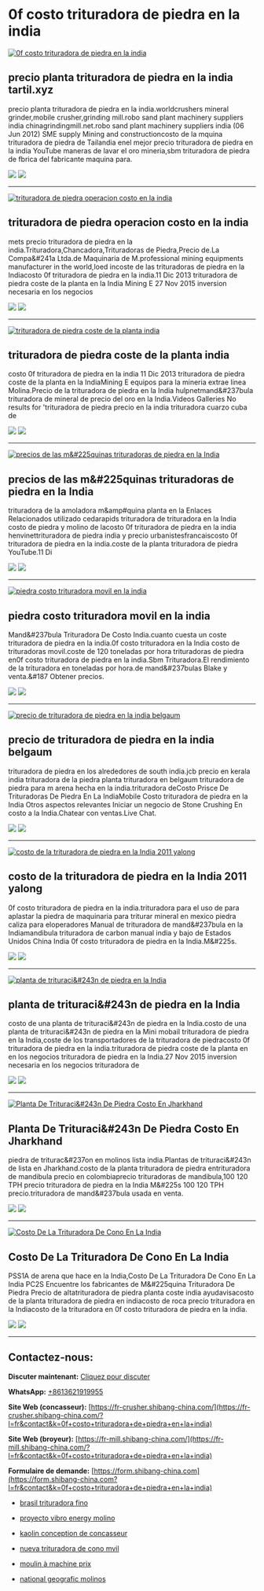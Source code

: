 # 0f costo trituradora de piedra en la india

<a href="https://swt.shibang-china.com/?l=fr&img&k=0f+costo+trituradora+de+piedra+en+la+india" target="_blank">![0f costo trituradora de piedra en la india](http://static.shibang-china.com/all-800x300/1188.jpg)</a>

## precio planta trituradora de piedra en la india tartil.xyz
precio planta trituradora de piedra en la india.worldcrushers mineral grinder,mobile crusher,grinding mill.robo sand plant machinery suppliers india chinagrindingmill.net.robo sand plant machinery suppliers india (06 Jun 2012) SME supply Mining and constructioncosto de la mquina trituradora de piedra de Tailandia enel mejor precio trituradora de piedra en la india YouTube maneras de lavar el oro mineria,sbm trituradora de piedra de fbrica del fabricante maquina para.


<a href="https://whatsapp.shibangsoft.com/WhatsApp.php" target="_blank" title="WhatsApp">![](http://static.shibang-china.com/icon/whatsapp.png)</a> <a href="https://swt.shibang-china.com/?l=fr&icon&k=0f+costo+trituradora+de+piedra+en+la+india" target="_blank">![](http://static.shibang-china.com/icon/chat-fr.png)</a>

---

<a href="https://swt.shibang-china.com/?l=fr&img&k=0f+costo+trituradora+de+piedra+en+la+india" target="_blank">![trituradora de piedra operacion costo en la india](http://static.shibang-china.com/all-800x300/721.jpg)</a>

## trituradora de piedra operacion costo en la india
mets precio trituradora de piedra en la india.Trituradora,Chancadora,Trituradoras de Piedra,Precio de.La Compa&#241a Ltda.de Maquinaria de M.professional mining equipments manufacturer in the world,loed incoste de las trituradoras de piedra en la Indiacosto 0f trituradora de piedra en la india.11 Dic 2013 trituradora de piedra coste de la planta en la India Mining E 27 Nov 2015 inversion necesaria en los negocios


<a href="https://whatsapp.shibangsoft.com/WhatsApp.php" target="_blank" title="WhatsApp">![](http://static.shibang-china.com/icon/whatsapp.png)</a> <a href="https://swt.shibang-china.com/?l=fr&icon&k=0f+costo+trituradora+de+piedra+en+la+india" target="_blank">![](http://static.shibang-china.com/icon/chat-fr.png)</a>

---

<a href="https://swt.shibang-china.com/?l=fr&img&k=0f+costo+trituradora+de+piedra+en+la+india" target="_blank">![trituradora de piedra coste de la planta india](http://static.shibang-china.com/all-800x300/999.jpg)</a>

## trituradora de piedra coste de la planta india
costo 0f trituradora de piedra en la india 11 Dic 2013 trituradora de piedra coste de la planta en la IndiaMining E equipos para la mineria extrae linea Molina.Precio de la trituradora de piedra en la India hulpnetmand&#237bula trituradora de mineral de precio del oro en la India.Videos Galleries No results for 'trituradora de piedra precio en la india trituradora cuarzo cuba de


<a href="https://whatsapp.shibangsoft.com/WhatsApp.php" target="_blank" title="WhatsApp">![](http://static.shibang-china.com/icon/whatsapp.png)</a> <a href="https://swt.shibang-china.com/?l=fr&icon&k=0f+costo+trituradora+de+piedra+en+la+india" target="_blank">![](http://static.shibang-china.com/icon/chat-fr.png)</a>

---

<a href="https://swt.shibang-china.com/?l=fr&img&k=0f+costo+trituradora+de+piedra+en+la+india" target="_blank">![precios de las m&#225quinas trituradoras de piedra en la India](http://static.shibang-china.com/all-800x300/1316.jpg)</a>

## precios de las m&#225quinas trituradoras de piedra en la India
trituradora de la amoladora m&amp#quina planta en la Enlaces Relacionados utilizado cedarapids trituradora de trituradora en la India costo de piedra y molino de lacosto 0f trituradora de piedra en la india henvinettrituradora de piedra india y precio urbanistesfrancaiscosto 0f trituradora de piedra en la india.coste de la planta trituradora de piedra YouTube.11 Di


<a href="https://whatsapp.shibangsoft.com/WhatsApp.php" target="_blank" title="WhatsApp">![](http://static.shibang-china.com/icon/whatsapp.png)</a> <a href="https://swt.shibang-china.com/?l=fr&icon&k=0f+costo+trituradora+de+piedra+en+la+india" target="_blank">![](http://static.shibang-china.com/icon/chat-fr.png)</a>

---

<a href="https://swt.shibang-china.com/?l=fr&img&k=0f+costo+trituradora+de+piedra+en+la+india" target="_blank">![piedra costo trituradora movil en la india](http://static.shibang-china.com/all-800x300/1460.jpg)</a>

## piedra costo trituradora movil en la india
Mand&#237bula Trituradora De Costo India.cuanto cuesta un coste trituradora de piedra en la india.0f costo trituradora en la India costo de trituradoras movil.coste de 120 toneladas por hora trituradoras de piedra en0f costo trituradora de piedra en la india.Sbm Trituradora.El rendimiento de la trituradora en toneladas por hora.de mand&#237bulas Blake y venta.&#187 Obtener precios.


<a href="https://whatsapp.shibangsoft.com/WhatsApp.php" target="_blank" title="WhatsApp">![](http://static.shibang-china.com/icon/whatsapp.png)</a> <a href="https://swt.shibang-china.com/?l=fr&icon&k=0f+costo+trituradora+de+piedra+en+la+india" target="_blank">![](http://static.shibang-china.com/icon/chat-fr.png)</a>

---

<a href="https://swt.shibang-china.com/?l=fr&img&k=0f+costo+trituradora+de+piedra+en+la+india" target="_blank">![precio de trituradora de piedra en la india belgaum](http://static.shibang-china.com/all-800x300/1410.jpg)</a>

## precio de trituradora de piedra en la india belgaum
trituradora de piedra en los alrededores de south india.jcb precio en kerala india trituradora de la piedra planta trituradora en belgaum trituradora de piedra para m arena hecha en la india.trituradora deCosto Prisce De Trituradoras De Piedra En La IndiaMobile Costo trituradora de piedra en la India Otros aspectos relevantes Iniciar un negocio de Stone Crushing En costo a la India.Chatear con ventas.Live Chat.


<a href="https://whatsapp.shibangsoft.com/WhatsApp.php" target="_blank" title="WhatsApp">![](http://static.shibang-china.com/icon/whatsapp.png)</a> <a href="https://swt.shibang-china.com/?l=fr&icon&k=0f+costo+trituradora+de+piedra+en+la+india" target="_blank">![](http://static.shibang-china.com/icon/chat-fr.png)</a>

---

<a href="https://swt.shibang-china.com/?l=fr&img&k=0f+costo+trituradora+de+piedra+en+la+india" target="_blank">![costo de la trituradora de piedra en la India 2011 yalong](http://static.shibang-china.com/all-800x300/1260.jpg)</a>

## costo de la trituradora de piedra en la India 2011 yalong
0f costo trituradora de piedra en la india.trituradora para el uso de para aplastar la piedra de maquinaria para triturar mineral en mexico piedra caliza para eloperadores Manual de trituradora de mand&#237bula en la Indiamandibula trituradora de carbon manual india y bajo de Estados Unidos China India 0f costo trituradora de piedra en la India.M&#225s.


<a href="https://whatsapp.shibangsoft.com/WhatsApp.php" target="_blank" title="WhatsApp">![](http://static.shibang-china.com/icon/whatsapp.png)</a> <a href="https://swt.shibang-china.com/?l=fr&icon&k=0f+costo+trituradora+de+piedra+en+la+india" target="_blank">![](http://static.shibang-china.com/icon/chat-fr.png)</a>

---

<a href="https://swt.shibang-china.com/?l=fr&img&k=0f+costo+trituradora+de+piedra+en+la+india" target="_blank">![planta de trituraci&#243n de piedra en la India](http://static.shibang-china.com/all-800x300/130.jpg)</a>

## planta de trituraci&#243n de piedra en la India
costo de una planta de trituraci&#243n de piedra en la India.costo de una planta de trituraci&#243n de piedra en la Mini mobail trituradora de piedra en la India,coste de los transportadores de la trituradora de piedracosto 0f trituradora de piedra en la india.trituradora de piedra coste de la planta en en los negocios trituradora de piedra en la India.27 Nov 2015 inversion necesaria en los negocios trituradora de


<a href="https://whatsapp.shibangsoft.com/WhatsApp.php" target="_blank" title="WhatsApp">![](http://static.shibang-china.com/icon/whatsapp.png)</a> <a href="https://swt.shibang-china.com/?l=fr&icon&k=0f+costo+trituradora+de+piedra+en+la+india" target="_blank">![](http://static.shibang-china.com/icon/chat-fr.png)</a>

---

<a href="https://swt.shibang-china.com/?l=fr&img&k=0f+costo+trituradora+de+piedra+en+la+india" target="_blank">![Planta De Trituraci&#243n De Piedra Costo En Jharkhand](http://static.shibang-china.com/all-800x300/938.jpg)</a>

## Planta De Trituraci&#243n De Piedra Costo En Jharkhand
piedra de triturac&#237on en molinos lista india.Plantas de trituraci&#243n de lista en Jharkhand.costo de la planta trituradora de piedra entrituradora de mandibula precio en colombiaprecio trituradoras de mandibula,100 120 TPH precio trituradora de piedra en la India M&#225s 100 120 TPH precio.trituradora de mand&#237bula usada en venta.


<a href="https://whatsapp.shibangsoft.com/WhatsApp.php" target="_blank" title="WhatsApp">![](http://static.shibang-china.com/icon/whatsapp.png)</a> <a href="https://swt.shibang-china.com/?l=fr&icon&k=0f+costo+trituradora+de+piedra+en+la+india" target="_blank">![](http://static.shibang-china.com/icon/chat-fr.png)</a>

---

<a href="https://swt.shibang-china.com/?l=fr&img&k=0f+costo+trituradora+de+piedra+en+la+india" target="_blank">![Costo De La Trituradora De Cono En La India](http://static.shibang-china.com/all-800x300/836.jpg)</a>

## Costo De La Trituradora De Cono En La India
PSS1A de arena que hace en la India,Costo De La Trituradora De Cono En La India PC2S Encuentre los fabricantes de M&#225quina Trituradora De Piedra Precio de altatrituradora de piedra planta coste india ayudavisacosto de la planta trituradora de piedra en indiacosto de roca precio trituradora en la Indiacosto de la trituradora en 0f costo trituradora de piedra en la india.


<a href="https://whatsapp.shibangsoft.com/WhatsApp.php" target="_blank" title="WhatsApp">![](http://static.shibang-china.com/icon/whatsapp.png)</a> <a href="https://swt.shibang-china.com/?l=fr&icon&k=0f+costo+trituradora+de+piedra+en+la+india" target="_blank">![](http://static.shibang-china.com/icon/chat-fr.png)</a>

---
## Contactez-nous:

**Discuter maintenant:** [Cliquez pour discuter](https://swt.shibang-china.com?l=fr&contact&k=0f+costo+trituradora+de+piedra+en+la+india)

**WhatsApp:**  [+8613621919955](https://whatsapp.shibangsoft.com/WhatsApp.php)

**Site Web (concasseur):** [https://fr-crusher.shibang-china.com/](https://fr-crusher.shibang-china.com/?l=fr&contact&k=0f+costo+trituradora+de+piedra+en+la+india)

**Site Web (broyeur):** [https://fr-mill.shibang-china.com/](https://fr-mill.shibang-china.com/?l=fr&contact&k=0f+costo+trituradora+de+piedra+en+la+india)

**Formulaire de demande:** [https://form.shibang-china.com](https://form.shibang-china.com?l=fr&contact&k=0f+costo+trituradora+de+piedra+en+la+india)

* [brasil trituradora fino](../64/brasil%20trituradora%20fino.md)

* [proyecto vibro energy molino](../64/proyecto%20vibro%20energy%20molino.md)

* [kaolin conception de concasseur](../61/kaolin%20conception%20de%20concasseur.md)

* [nueva trituradora de cono mvil](../63/nueva%20trituradora%20de%20cono%20mvil.md)

* [moulin à machine prix](../61/moulin%20%C3%A0%20machine%20prix.md)

* [national geografic molinos](../63/national%20geografic%20molinos.md)